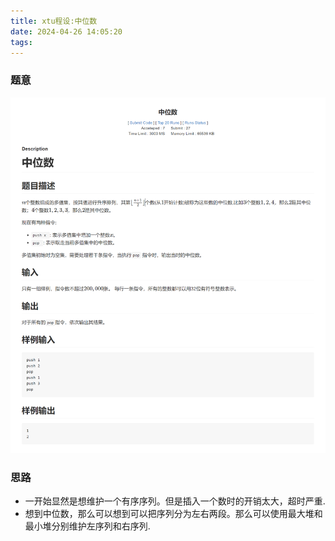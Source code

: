 ```yaml
---
title: xtu程设:中位数
date: 2024-04-26 14:05:20
tags:
---
```


### 题意
<img src="https://raw.githubusercontent.com/EnterSuper/blog_picture/main/中位数.png">

### 思路
- 一开始显然是想维护一个有序序列。但是插入一个数时的开销太大，超时严重.
- 想到中位数，那么可以想到可以把序列分为左右两段。那么可以使用最大堆和最小堆分别维护左序列和右序列.